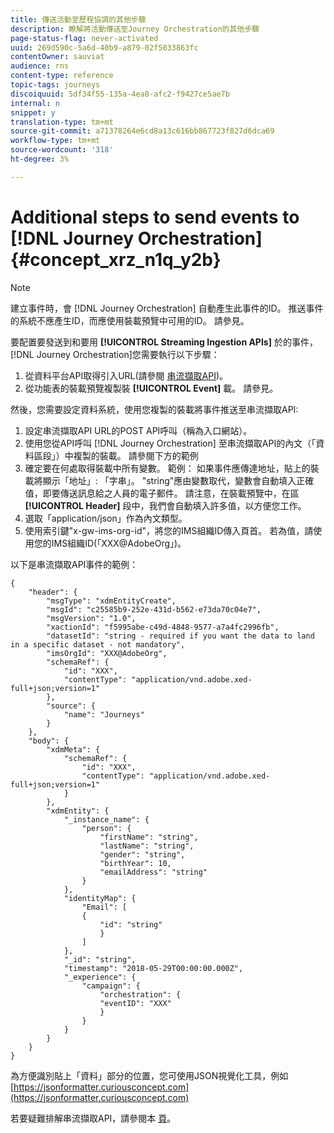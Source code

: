 ```yaml
---
title: 傳送活動至歷程協調的其他步驟
description: 瞭解將活動傳送至Journey Orchestration的其他步驟
page-status-flag: never-activated
uuid: 269d590c-5a6d-40b9-a879-02f5033863fc
contentOwner: sauviat
audience: rns
content-type: reference
topic-tags: journeys
discoiquuid: 5df34f55-135a-4ea8-afc2-f9427ce5ae7b
internal: n
snippet: y
translation-type: tm+mt
source-git-commit: a71378264e6cd8a13c616bb867723f827d6dca69
workflow-type: tm+mt
source-wordcount: '318'
ht-degree: 3%

---
```




# Additional steps to send events to [!DNL Journey Orchestration] {#concept_xrz_n1q_y2b}

>[!NOTE]
>
>建立事件時，會 [!DNL Journey Orchestration] 自動產生此事件的ID。 推送事件的系統不應產生ID，而應使用裝載預覽中可用的ID。 請參見[](../event/previewing-the-payload.md)。

要配置要發送到和要用 **[!UICONTROL Streaming Ingestion APIs]** 於的事件， [!DNL Journey Orchestration]您需要執行以下步驟：

1. 從資料平台API取得引入URL(請參閱 [串流擷取API](https://docs.adobe.com/content/help/zh-Hant/experience-platform/ingestion/streaming/overview.html))。
1. 從功能表的裝載預覽複製裝 **[!UICONTROL Event]** 載。 請參見[](../event/defining-the-payload-fields.md)。

然後，您需要設定資料系統，使用您複製的裝載將事件推送至串流擷取API:

1. 設定串流擷取API URL的POST API呼叫（稱為入口網站）。
1. 使用您從API呼叫 [!DNL Journey Orchestration] 至串流擷取API的內文（「資料區段」）中複製的裝載。 請參閱下方的範例
1. 確定要在何處取得裝載中所有變數。 範例： 如果事件應傳達地址，貼上的裝載將顯示「地址」: 「字串」。 &quot;string&quot;應由變數取代，變數會自動填入正確值，即要傳送訊息給之人員的電子郵件。 請注意，在裝載預覽中，在區 **[!UICONTROL Header]** 段中，我們會自動填入許多值，以方便您工作。
1. 選取「application/json」作為內文類型。
1. 使用索引鍵&quot;x-gw-ims-org-id&quot;，將您的IMS組織ID傳入頁首。 若為值，請使用您的IMS組織ID(「XXX@AdobeOrg」)。

以下是串流擷取API事件的範例：

```
{
    "header": {
        "msgType": "xdmEntityCreate",
        "msgId": "c25585b9-252e-431d-b562-e73da70c04e7",
        "msgVersion": "1.0",
        "xactionId": "f5995abe-c49d-4848-9577-a7a4fc2996fb",
        "datasetId": "string - required if you want the data to land in a specific dataset - not mandatory",
        "imsOrgId": "XXX@AdobeOrg",
        "schemaRef": {
            "id": "XXX",
            "contentType": "application/vnd.adobe.xed-full+json;version=1"
        },
        "source": {
            "name": "Journeys"
        }
    },
    "body": {
        "xdmMeta": {
            "schemaRef": {
                "id": "XXX",
                "contentType": "application/vnd.adobe.xed-full+json;version=1"
            }
        },
        "xdmEntity": {
            "_instance_name": {
                "person": {
                    "firstName": "string",
                    "lastName": "string",
                    "gender": "string",
                    "birthYear": 10,
                    "emailAddress": "string"
                }
            },
            "identityMap": {
                "Email": [
                {
                    "id": "string"
                    }
                ]
            },
            "_id": "string",
            "timestamp": "2018-05-29T00:00:00.000Z",
            "_experience": {
                "campaign": {
                    "orchestration": {
                    "eventID": "XXX"
                    }
                }
            }
        }
    }
}
```

為方便識別貼上「資料」部分的位置，您可使用JSON視覺化工具，例如 [https://jsonformatter.curiousconcept.com](https://jsonformatter.curiousconcept.com)

若要疑難排解串流擷取API，請參閱本 [頁](https://docs.adobe.com/content/help/en/experience-platform/ingestion/streaming/troubleshooting.html)。
